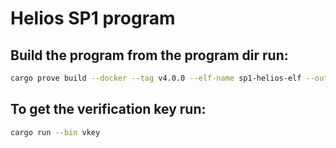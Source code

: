 # Helios SP1 program


## Build the program from the program dir run:
```bash
cargo prove build --docker --tag v4.0.0 --elf-name sp1-helios-elf --output-directory ../elf 
```

## To get the verification key run:
```bash
cargo run --bin vkey
```